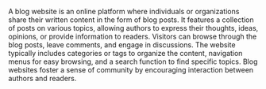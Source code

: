 A blog website is an online platform where individuals or organizations share their written content in the form of blog posts. It features a collection of posts on various topics, allowing authors to express their thoughts, ideas, opinions, or provide information to readers. Visitors can browse through the blog posts, leave comments, and engage in discussions. The website typically includes categories or tags to organize the content, navigation menus for easy browsing, and a search function to find specific topics. Blog websites foster a sense of community by encouraging interaction between authors and readers.

